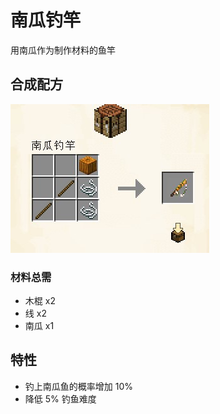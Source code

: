 # 南瓜钓竿

用南瓜作为制作材料的鱼竿

## 合成配方

<img src="/Play/fishing/rod/pumpkin_rod/craft.jpg" />

### 材料总需

* 木棍 x2
* 线 x2
* 南瓜 x1

## 特性

* 钓上南瓜鱼的概率增加 10%
* 降低 5% 钓鱼难度